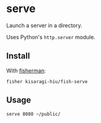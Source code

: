 # serve

Launch a server in a directory.

Uses Python's `http.server` module.

## Install

With [fisherman](//github.com/fisherman/fisherman):

```fish
fisher kisaragi-hiu/fish-serve
```

## Usage

```fish
serve 8080 ~/public/
```
